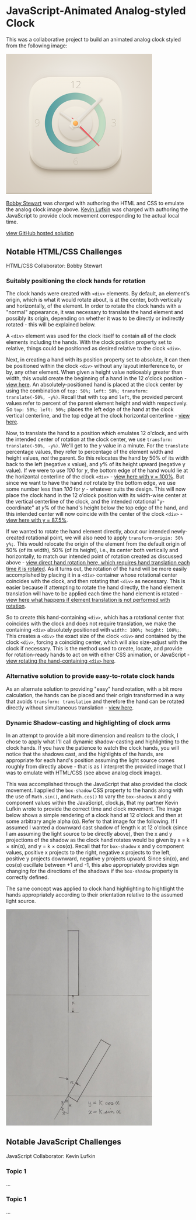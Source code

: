 # JavaScript-Animated Analog-styled Clock

This was a collaborative project to build an animated analog clock styled from the following image:

<img src="UI-Clock-Icon-Blue.png" width="400px">

[Bobby Stewart](https://github.com/rtstewart) was charged with authoring the HTML and CSS to emulate the analog clock image above. [Kevin Lufkin](https://github.com/klufkin) was charged with authoring the JavaScript to provide clock movement corresponding to the actual local time.

[view GitHub hosted solution](https://rtstewart.github.io/animated-analog-clock/clock-analog-QA.html)

## Notable HTML/CSS Challenges

HTML/CSS Collaborator: Bobby Stewart

### Suitably positioning the clock hands for rotation

The clock hands were created with `<div>` elements. By default, an element's origin, which is what it would rotate about, is at the center, both vertically and horizontally, of the element. In order to rotate the clock hands with a "normal" appearance, it was necessary to translate the hand element and possibly its origin, depending on whether it was to be directly or indirectly rotated - this will be explained below.

A `<div>` element was used for the clock itself to contain all of the clock elements including the hands. With the clock position property set to relative, things could be positioned as desired relative to the clock `<div>`.

Next, in creating a hand with its position property set to absolute, it can then be positioned within the clock `<div>` without any layout interference to, or by, any other element. When given a height value noticeably greater than width, this would create the beginning of a hand in the 12 o'clock position - [view here](https://rtstewart.github.io/animated-analog-clock/clock-hand-steps_01.html). An absolutely-positioned hand is placed at the clock center by using the combination of `top: 50%; left: 50%; transform: translate(-50%, -y%)`. Recall that with `top` and `left`, the provided percent values refer to percent of the parent element height and width respectively. So `top: 50%; left: 50%;` places the left edge of the hand at the clock vertical centerline, and the top edge at the clock horizontal centerline - [view here](https://rtstewart.github.io/animated-analog-clock/clock-hand-steps_02.html).

Now, to translate the hand to a position which emulates 12 o'clock, and with the intended center of rotation at the clock center, we use `transform: translate(-50%, -y%)`. We'll get to the *y* value in a minute. For the `translate` percentage values, they refer to percentage of the element width and height values, *not* the parent. So this relocates the hand by 50% of its width back to the left (negative x value), and *y*% of its height upward (negative y value). If we were to use *100* for *y*, the bottom edge of the hand would lie at the horizontal centerline of the clock `<div>` - [view here with y = 100%](https://rtstewart.github.io/animated-analog-clock/clock-hand-steps_03.html). But since we want to have the hand *not* rotate by the bottom edge, we use some number less than *100* for *y* - whatever suits the design. This will now place the clock hand in the 12 o'clock position with its width-wise center at the vertical centerline of the clock, and the intended rotational "y-coordinate" at *y*% of the hand's height below the top edge of the hand, and this intended center will now coincide with the center of the clock `<div>` - [view here with y = 87.5%](https://rtstewart.github.io/animated-analog-clock/clock-hand-steps_04.html).

If we wanted to rotate the hand element directly, about our intended newly-created rotational point, we will also need to apply `transform-origin: 50% y%;`. This would relocate the origin of the element from the default origin of 50% (of its width), 50% (of its height), i.e., its center both vertically and horizontally, to match our intended point of rotation created as discussed above - [view direct hand rotation here, which requires hand translation each time it is rotated](https://rtstewart.github.io/animated-analog-clock/clock-hand-steps_05.html). As it turns out, the rotation of the hand will be more easily accomplished by placing it in a `<div>` container whose rotational center coincides with the clock, and then rotating that `<div>` as necessary. This is easier because if attempting to rotate the hand directly, the hand element translation will have to be applied each time the hand element is rotated - [view here what happens if element translation is not performed with rotation](https://rtstewart.github.io/animated-analog-clock/clock-hand-steps_06.html).

So to create this hand-containing `<div>`, which has a rotational center that coincides with the clock and does not require translation, we make the containing `<div>` absolutely positioned with `width: 100%; height: 100%;`. This creates a `<div>` the exact size of the clock `<div>` and contained by the clock `<div>`, forcing a coinciding center, which will also size-adjust with the clock if necessary. This is the method used to create, locate, and provide for rotation-ready hands to act on with either CSS animation, or JavaScript - [view rotating the hand-containing `<div>` here](https://rtstewart.github.io/animated-analog-clock/clock-hand-steps_07.html).

### Alternative solution to provide easy-to-rotate clock hands

As an alternate solution to providing "easy" hand rotation, with a bit more calculation, the hands can be placed and their origin transformed in a way that avoids `transform: translation` and therefore the hand can be rotated directly without simultaneous translation - [view here](https://rtstewart.github.io/animated-analog-clock/clock-hand-steps_08.html).

### Dynamic Shadow-casting and highlighting of clock arms

In an attempt to provide a bit more dimension and realism to the clock, I chose to apply what I'll call dynamic shadow-casting and highlighting to the clock hands. If you have the patience to watch the clock hands, you will notice that the shadows cast, and the highlights of the hands, are appropriate for each hand's position assuming the light source comes roughly from directly above - that is as I interpret the provided image that I was to emulate with HTML/CSS (see above analog clock image).

This was accomplished through the JavaScript that also provided the clock movement. I applied the `box-shadow` CSS property to the hands along with the use of `Math.sin()`, and `Math.cos()` to vary the `box-shadow` x and y component values within the JavaScript, clock.js, that my partner Kevin Lufkin wrote to provide the correct time and clock movement. The image below shows a simple rendering of a clock hand at 12 o'clock and then at some arbitrary angle alpha (&alpha;). Refer to that image for the following. If I assumed I wanted a downward cast shadow of length k at 12 o'clock (since I am assuming the light source to be directly above), then the x and y projections of the shadow as the clock hand rotates would be given by x = k &times; sin(&alpha;), and y = k &times; cos(&alpha;). Recall that for `box-shadow` x and y component values, positive x projects to the right, negative x projects to the left, positive y projects downward, negative y projects upward. Since sin(&alpha;), and cos(&alpha;) oscillate between +1 and -1, this also appropriately provides sign changing for the directions of the shadows if the `box-shadow` property is correctly defined.

The same concept was applied to clock hand highlighting to hightlight the hands appropriately according to their orientation relative to the assumed light source.

<img src="clock-hand-shadow-geometry_500x740.jpg" width="400px">

## Notable JavaScript Challenges

JavaScript Collaborator: Kevin Lufkin

### Topic 1

...

### Topic 1

...